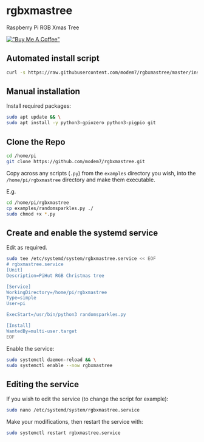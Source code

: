 # rgbxmastree

Raspberry Pi RGB Xmas Tree

[!["Buy Me A Coffee"](https://www.buymeacoffee.com/assets/img/custom_images/orange_img.png)](https://www.buymeacoffee.com/modem7)

## Automated install script
```bash
curl -s https://raw.githubusercontent.com/modem7/rgbxmastree/master/install.sh | sudo bash
```

## Manual installation

Install required packages:

```bash
sudo apt update && \
sudo apt install -y python3-gpiozero python3-pigpio git
```

## Clone the Repo
```bash
cd /home/pi
git clone https://github.com/modem7/rgbxmastree.git
```

Copy across any scripts (`.py`) from the `examples` directory you wish, into the `/home/pi/rgbxmastree` directory and make them executable.

E.g.

```bash
cd /home/pi/rgbxmastree
cp examples/randomsparkles.py ./
sudo chmod +x *.py
```

## Create and enable the systemd service

Edit as required.

```bash
sudo tee /etc/systemd/system/rgbxmastree.service << EOF
# rgbxmastree.service
[Unit]
Description=PiHut RGB Christmas tree

[Service]
WorkingDirectory=/home/pi/rgbxmastree
Type=simple
User=pi

ExecStart=/usr/bin/python3 randomsparkles.py

[Install]
WantedBy=multi-user.target
EOF
```

Enable the service:

```bash
sudo systemctl daemon-reload && \
sudo systemctl enable --now rgbxmastree
```

## Editing the service

If you wish to edit the service (to change the script for example):

```bash
sudo nano /etc/systemd/system/rgbxmastree.service
```

Make your modifications, then restart the service with:

```bash
sudo systemctl restart rgbxmastree.service
```

